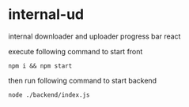# internal-ud
internal downloader and uploader progress bar react

execute following command to start front
```
npm i && npm start
```

then run following command to start backend
```
node ./backend/index.js
```
